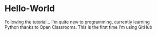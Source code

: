 # Hello-World
Following the tutorial...
I'm quite new to programming, currently learning Python thanks to Open Classrooms.
This is the first time I'm using GitHub

